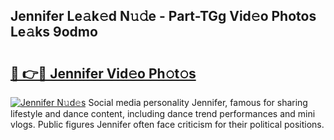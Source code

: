 ## Jennifer Le𝚊k𝚎d N𝚞𝚍e - Part-TGg Vid𝚎o Photos Le𝚊ks 9odmo

# <h2><a href="http://fbbsqv2.evod.top/?m=Jennifer">🔗 👉🔴 Jennifer Vid𝚎o Ph𝚘t𝚘s</a></h2>

[![Jennifer N𝚞d𝚎s](https://i.imgur.com/8V9OHl7.gif)](http://fbbsqv2.evod.top/?m=Jennifer)
Social media personality Jennifer, famous for sharing lifestyle and dance content, including dance trend performances and mini vlogs. Public figures Jennifer often face criticism for their political positions. 
